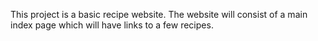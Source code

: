 This project is a basic recipe website. The website will consist of a main index page which will have links to a few recipes.